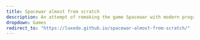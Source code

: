 ```yaml
---
title: Spacewar almost from scratch
description: An attempt of remaking the game Spacewar with modern programming languages
dropdown: Games
redirect_to: "https://luxedo.github.io/spacewar-almost-from-scratch/"
---
```

